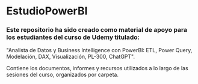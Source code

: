 # EstudioPowerBI

### Este repositorio ha sido creado como material de apoyo para los estudiantes del curso de Udemy titulado:
"Analista de Datos y Business Intelligence con PowerBI: ETL, Power Query, Modelación, DAX, Visualización, PL-300, ChatGPT".

Contiene los documentos, informes y recursos utilizados a lo largo de las sesiones del curso, organizados por carpeta.
